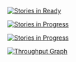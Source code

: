 [![Stories in Ready](https://badge.waffle.io/hexagon-integration-test/zen-test.png?label=ready&title=Ready)](https://waffle.io/hexagon-integration-test/zen-test)

[![Stories in Progress](https://badge.waffle.io/hexagon-integration-test/zen-test.png?label=in%20progress&title=In%20Progress)](https://waffle.io/hexagon-integration-test/zen-test)

[![Stories in Progress](https://badge.waffle.io/hexagon-integration-test/zen-test.png?label=in%20review&title=In%20Review)](https://waffle.io/hexagon-integration-test/zen-test)

[![Throughput Graph](https://graphs.waffle.io/hexagon-integration-test/zen-test/throughput.svg)](https://waffle.io/hexagon-integration-test/zen-test/metrics/throughput)
